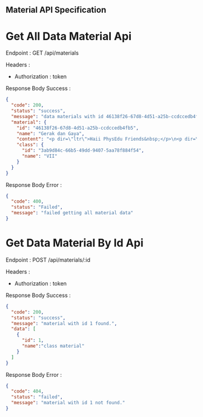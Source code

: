 ## Material API Specification

[//]: # (# Create Data Material Api)

[//]: # (Endpoint : POST /api/materials)

[//]: # ()
[//]: # (Headers :)

[//]: # ()
[//]: # (- Authorization : token)

[//]: # ()
[//]: # (Request Body : )

[//]: # (```json)

[//]: # ({)

[//]: # (  "name": "name material")

[//]: # (})

[//]: # (```)

[//]: # (Response Body Success :)

[//]: # (```json)

[//]: # ({)

[//]: # (  "code": 201,)

[//]: # (  "status": "success",)

[//]: # (  "message": "new material data added!")

[//]: # (})

[//]: # (```)

[//]: # (Response Body Error :)

[//]: # (```json)

[//]: # ({)

[//]: # (  "code": 400,)

[//]: # (  "status": "Failed",)

[//]: # (  "message": "create material data failed")

[//]: # (})

[//]: # (```)
# Get All Data Material Api
Endpoint : GET /api/materials

Headers :

- Authorization : token

Response Body Success :
```json
{
  "code": 200,
  "status": "success",
  "message": "data materials with id 46138f26-67d8-4d51-a25b-ccdccedb4fb5 found",
  "material": {
    "id": "46138f26-67d8-4d51-a25b-ccdccedb4fb5",
    "name": "Gerak dan Gaya",
    "content": "<p dir=\"ltr\">Haii PhysEdu Friends&nbsp;</p>\n<p dir=\"ltr\">Kali ini kita akan belajar tentang Gerak dan Gaya!&nbsp;</p>\n<p dir=\"ltr\"><strong>GERAK&nbsp;</strong></p>\n<p dir=\"ltr\"><img style=\"display: block; margin-left: auto; margin-right: auto;\" src=\"https://lh7-us.googleusercontent.com/-ELywKU7Ah1AKzReUo-8FU1TbLqB9yXJdpQu3_N8bOw4FJ3p0WEDuySKvS1jQMx1lOFYH-OsXpt5KOv56KbyTwsTaraPa3ExICR8LSlg-HEcBQImZg0bXUlcY9I_i1-v3Y8H0OuLx-mr\" width=\"624\" height=\"351\"></p>\n<p dir=\"ltr\"><strong>Pengertian GLB</strong></p>\n<p dir=\"ltr\">Gerak lurus beraturan atau GLB adalah gerak yang terjadi di sepanjang lintasan lurus dengan kecepatan tetap. Artinya, kecepatan benda di setiap titik selalu sama, baik besar maupun arahnya. Jika kecepatannya tetap, maka perubahan kecepatannya sama dengan nol. Artinya, percepatan benda akan bernilai nol.</p>\n<p dir=\"ltr\"><strong>Pengertian GLBB</strong></p>\n<p dir=\"ltr\">Gerak lurus berubah beraturan atau GLBB adalah gerak yang terjadi di sepanjang lintasan lurus dengan perubahan kecepatan tetap. Artinya, kecepatan gerak benda berubah secara teratur setiap detiknya, sehingga perubahan kecepatannya tetap. Jika perubahan kecepatannya tetap, maka percepatan geraknya tetap atau tidak bernilai nol. Berdasarkan jenis percepatannya, GLBB dibagi menjadi dua, yaitu GLBB dipercepat dan diperlambat.</p>\n<ol>\n<li dir=\"ltr\" aria-level=\"1\">\n<p dir=\"ltr\" role=\"presentation\"><em>GLBB dipercepat </em>adalah gerak yang kecepatan bendanya selalu bertambah setiap detiknya, sehingga geraknya semakin cepat. Pada GLBB jenis ini, percepatan bendanya bernilai positif. Ingat, percepatan termasuk besaran vektor, sehingga kamu harus memperhatikan perjanjian tandanya.&nbsp;</p>\n</li>\n<li dir=\"ltr\" aria-level=\"1\">\n<p dir=\"ltr\" role=\"presentation\"><em>GLBB diperlambat</em> adalah gerak yang kecepatan benda selalu berkurang setiap detiknya, hingga benda tersebut berhenti. Pada GLBB jenis ini, percepatan bendanya bernilai negatif.</p>\n</li>\n</ol>\n<p dir=\"ltr\"><img style=\"display: block; margin-left: auto; margin-right: auto;\" src=\"https://lh7-us.googleusercontent.com/kd_ayv5iRAg-gpig1aQkQdS9w3buXBXXcJz_hQYG1ZwMAhQw0FdmO6l39IkZA9aHAjKJFS7yqQFa3i_XUoiZa_ncT_HGx7cRhZIcNzmcYuLGMy1PyamH6CgOW5pwZOJKxGe9u4_YGd1UIpYOvbVVbA\" alt=\"Perbedaan GLB dan GLBB Lengkap dengan Penjelasan Rumus dan ...\" width=\"499\" height=\"313\"></p>\n<p><strong>&nbsp;</strong></p>\n<p dir=\"ltr\"><strong>GAYA</strong></p>\n<p dir=\"ltr\">Gaya adalah besaran vektor yang menyebabkan perubahan pada gerak benda. Gaya dapat menyebabkan benda bergerak, berhenti, atau berubah arah. Gaya diukur dalam satuan Newton (N).</p>\n<p dir=\"ltr\">Ada beberapa macam gaya yang berperan dalam gerak benda, antara lain:</p>\n<ul>\n<li dir=\"ltr\" aria-level=\"1\">\n<p dir=\"ltr\" role=\"presentation\">Gaya tarik-menarik (gaya gravitasi)</p>\n</li>\n<li dir=\"ltr\" aria-level=\"1\">\n<p dir=\"ltr\" role=\"presentation\">Gaya normal</p>\n</li>\n<li dir=\"ltr\" aria-level=\"1\">\n<p dir=\"ltr\" role=\"presentation\">Gaya gesek</p>\n</li>\n<li dir=\"ltr\" aria-level=\"1\">\n<p dir=\"ltr\" role=\"presentation\">Gaya pegas</p>\n</li>\n<li dir=\"ltr\" aria-level=\"1\">\n<p dir=\"ltr\" role=\"presentation\">Gaya magnet</p>\n</li>\n</ul>\n<p dir=\"ltr\">Ada tiga hukum Newton yang merupakan hukum dasar dalam fisika mekanika yang melandasi gaya-gaya yang bekerja pada benda.</p>\n<p dir=\"ltr\"><strong>Hukum I Newton</strong></p>\n<p dir=\"ltr\">Hukum I Newton, juga dikenal sebagai hukum inersia, menyatakan bahwa benda akan tetap dalam keadaan diam atau bergerak lurus beraturan dengan kecepatan tetap jika gaya total yang bekerja pada benda adalah nol. Artinya, benda cenderung mempertahankan keadaannya sampai ada gaya yang merubahnya.</p>\n<p dir=\"ltr\"><strong>Hukum II Newton</strong></p>\n<p dir=\"ltr\">Hukum II Newton menyatakan bahwa percepatan benda proporsional dengan gaya total yang bekerja pada benda dan berbanding terbalik dengan massa benda. Rumus hukum II Newton adalah:</p>\n<p dir=\"ltr\">F = m x a</p>\n<p dir=\"ltr\">Di mana F adalah gaya total yang bekerja pada benda (dalam Newton), m adalah massa benda (dalam kilogram), dan a adalah percepatan benda (dalam meter per detik kuadrat).</p>\n<p dir=\"ltr\"><strong>Hukum III Newton</strong></p>\n<p dir=\"ltr\">Hukum III Newton menyatakan bahwa setiap gaya aksi memiliki reaksi yang sama besar namun berlawanan arah dengan gaya tersebut. Artinya, jika suatu benda memberi gaya pada benda lain, benda kedua akan memberi gaya balasan dengan besar yang sama namun arahnya berlawanan.</p>\n<p dir=\"ltr\">Mengenal Konsep Gerak dan Gaya pada Benda beserta Sifat-Sifatnya</p>\n<p dir=\"ltr\">Konsep gerak dan gaya pada benda sangat erat kaitannya dalam ilmu fisika. Tanpa adanya gaya, benda tidak dapat melakukan gerak maupun berpindah tempat. Hubungan gerak dan gaya dalam fisika dibahas dan dirumuskan dalam hukum Newton.&nbsp;</p>\n<p dir=\"ltr\">Hubungan antara gerak benda dengan gaya dapat ditemui dalam kehidupan sehari-hari. Contohnya seperti memindahkan kursi, bermain bola, bermain ketapel, menimba air, dan lain sebagainya.</p>\n<p dir=\"ltr\"><strong>Konsep Gerak dan Gaya</strong></p>\n<p dir=\"ltr\">Dilihat dari pengertiannya, gaya adalah tarikan atau dorongan yang menyebabkan suatu benda bergerak sedangkan gerak adalah perpindahan posisi benda dari tempat asalnya ke tempat lain. Pada prinsipnya, yang mempengaruhi gerak suatu benda adalah gaya.</p>\n<p dir=\"ltr\">Meski saling berkaitan, gaya dan gerak adalah dua hal yang berbeda. Berikut beberapa perbedaan gaya dan gerak.</p>\n<ul>\n<li dir=\"ltr\" aria-level=\"1\">\n<p dir=\"ltr\" role=\"presentation\">Gaya merupakan dorongan atau tarikan yang menyebabkan pergerakan benda. Sedangkan gerak merupakan perpindahan tempat dan perubahan percepatan suatu benda karena adanya gaya.&nbsp;</p>\n</li>\n<li dir=\"ltr\" aria-level=\"1\">\n<p dir=\"ltr\" role=\"presentation\">Gaya tidak dapat dilihat namun dapat dirasakan, sedangkan gerak dapat dilihat.</p>\n</li>\n<li dir=\"ltr\" aria-level=\"1\">\n<p dir=\"ltr\" role=\"presentation\">Gaya dapat memengaruhi bentuk benda, sedangkan gerak tidak memengaruhinya.&nbsp;</p>\n</li>\n<li dir=\"ltr\" aria-level=\"1\">\n<p dir=\"ltr\" role=\"presentation\">Gaya tidak dipengaruhi oleh gerak, sementara gerak dipengaruhi gaya, dan sebaliknya.&nbsp;</p>\n</li>\n</ul>\n<p dir=\"ltr\"><strong>Sifat-Sifat Gaya</strong></p>\n<p dir=\"ltr\">1. Mengubah Bentuk Benda</p>\n<p dir=\"ltr\">Sifat ini adalah satu sifat yang utama. Gaya dapat mengubah bentuk benda atau sebuah objek tertentu. Contohnya seperti tanah liat. Melalui gaya, tanah liat bisa dijadikan sebuah bentuk atau menjadi celengan dan lainnya.</p>\n<p dir=\"ltr\">2. Mengubah Arah Suatu Benda</p>\n<p dir=\"ltr\">Tidak hanya bentuk benda, gaya juga dapat mengubah arah benda. Gaya dapat mengubah arah benda yang bergerak. Benda yang bergerak dapat merubah ke arah lainnya melalui gaya.&nbsp;</p>\n<p dir=\"ltr\">Contohnya, seperti permainan sepak bola, ketika seseorang menendang bola ke arah kiper, kiper dapat mengubah kembali arah bola tersebut. Melalui gaya, tendangan yang mengarahkan bola menjauhi daerah gawang.</p>\n<p dir=\"ltr\">3. Mengubah Benda Diam Menjadi Bergerak, Begitu Pula Sebaliknya.</p>\n<p dir=\"ltr\">Gaya dapat mengubah benda diam menjadi bergerak. Contohnya seperti benda-benda di sekitar. Sebuah meja yang diam, melalui gaya tarikan atau dorongan meja tersebut dapat berubah menjadi bergerak.</p>\n<p dir=\"ltr\">Begitu pula sebaliknya, gaya dapat mengubah benda bergerak menjadi diam. Melalui gaya benda bergerak bisa menjadi diam, ketika seseorang menangkap bola, maka bola yang semula bergerak menjadi diam.</p>\n<p dir=\"ltr\">4. Mengubah Kecepatan Gerak Benda</p>\n<p dir=\"ltr\">Melalui gaya, benda yang bergerak dapat diatur batas kecepatannya. Bisa dibuat melambat atau bahkan lebih cepat. Contohnya seperti sedang mengendarai mobil, melalui gaya mobil bisa diatur kecepatannya. Bisa dibuat melambat atau bahkan lebih cepat.</p>\n<p>&nbsp;</p>",
    "class": {
      "id": "3ab9d84c-66b5-49dd-9407-5aa78f884f54",
      "name": "VII"
    }
  }
}
```
Response Body Error :
```json
{
  "code": 400,
  "status": "Failed",
  "message": "failed getting all material data"
}
```
# Get Data Material By Id Api
Endpoint : POST /api/materials/:id

Headers :

- Authorization : token

Response Body Success :
```json
{
  "code": 200,
  "status": "success",
  "message": "material with id 1 found.",
  "data": [
    {
      "id": 1,
      "name":"class material"
    }
  ]
}
```
Response Body Error :
```json
{
  "code": 404,
  "status": "failed",
  "message": "material with id 1 not found."
}
```

[//]: # (# Update Data Material Api)

[//]: # (Endpoint : PATCH /api/materials/:id)

[//]: # ()
[//]: # (Headers :)

[//]: # ()
[//]: # (- Authorization : token)

[//]: # ()
[//]: # (Response Body :)

[//]: # (```json)

[//]: # ({)

[//]: # (  "name": "material name")

[//]: # (})

[//]: # (```)

[//]: # (Response Body Success :)

[//]: # (```json)

[//]: # ({)

[//]: # (  "code": 200,)

[//]: # (  "status": "success",)

[//]: # (  "message": "material with id 1 updated.",)

[//]: # (  "data" : [)

[//]: # (    {)

[//]: # (      "id": 1,)

[//]: # (      "name":"material class name updated")

[//]: # (    })

[//]: # (  ])

[//]: # (})

[//]: # (```)

[//]: # (Response Body Error :)

[//]: # (```json)

[//]: # ({)

[//]: # (  "code": 404,)

[//]: # (  "status": "failed",)

[//]: # (  "message": "material with id 1 not found.")

[//]: # (})

[//]: # (```)

[//]: # (# Delete Data Material Api)

[//]: # (Endpoint : DELETE /api/materials)

[//]: # ()
[//]: # (Headers :)

[//]: # ()
[//]: # (- Authorization : token)

[//]: # ()
[//]: # (Response Body Success :)

[//]: # (```json)

[//]: # ({)

[//]: # (  "code": 200,)

[//]: # (  "status": "success",)

[//]: # (  "message":"material with id 1 deleted.")

[//]: # (})

[//]: # (```)

[//]: # (Response Body Error :)

[//]: # (```json)

[//]: # ({)

[//]: # (  "code": 404,)

[//]: # (  "status": "failed",)

[//]: # (  "message": "class with id 1 not found.")

[//]: # (})

[//]: # (```)